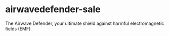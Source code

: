 # airwavedefender-sale
The Airwave Defender, your ultimate shield against harmful electromagnetic fields (EMF).
